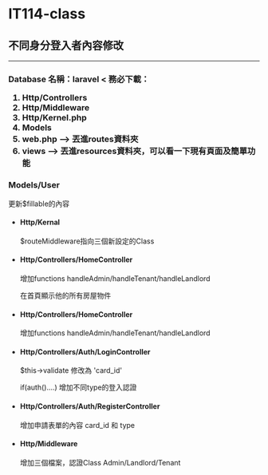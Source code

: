 # IT114-class

<h2>不同身分登入者內容修改</h2>
<hr>
<h3>
Database 名稱：laravel
<
務必下載：
   <ol>
      <li> Http/Controllers</li>
      <li> Http/Middleware</li>
      <li> Http/Kernel.php</li>
      <li> Models</li>
      <li> web.php --> 丟進routes資料夾</li>
      <li> views --> 丟進resources資料夾，可以看一下現有頁面及簡單功能</li>
   </ol>
</h3>
<h3>Models/User</h3>
<p>更新$fillable的內容</p>
<ul>
   <li><h4>Http/Kernal  </h4>
   <p>$routeMiddleware指向三個新設定的Class</p>
</li>

  <li><h4>Http/Controllers/HomeController  </h4>
   <p>增加functions handleAdmin/handleTenant/handleLandlord</p>
   <p>在首頁顯示他的所有房屋物件</p>
</li>

  <li><h4>Http/Controllers/HomeController  </h4>
   <p>增加functions handleAdmin/handleTenant/handleLandlord</p>
</li>

  <li><h4>Http/Controllers/Auth/LoginController  </h4>
   <p>$this->validate 修改為 'card_id'</p>
   <p>if(auth()....) 增加不同type的登入認證</p>
</li>

  <li><h4>Http/Controllers/Auth/RegisterController  </h4>
   <p>增加申請表單的內容 card_id 和 type</p>
</li>

  <li><h4>Http/Middleware  </h4>
   <p>增加三個檔案，認證Class Admin/Landlord/Tenant</p>
</li>



